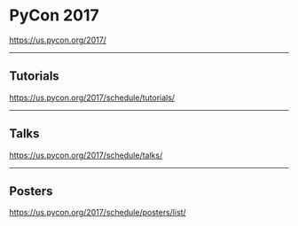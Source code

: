 # PyCon 2017

https://us.pycon.org/2017/

---

## Tutorials

https://us.pycon.org/2017/schedule/tutorials/

---

## Talks

https://us.pycon.org/2017/schedule/talks/

---

## Posters

https://us.pycon.org/2017/schedule/posters/list/
